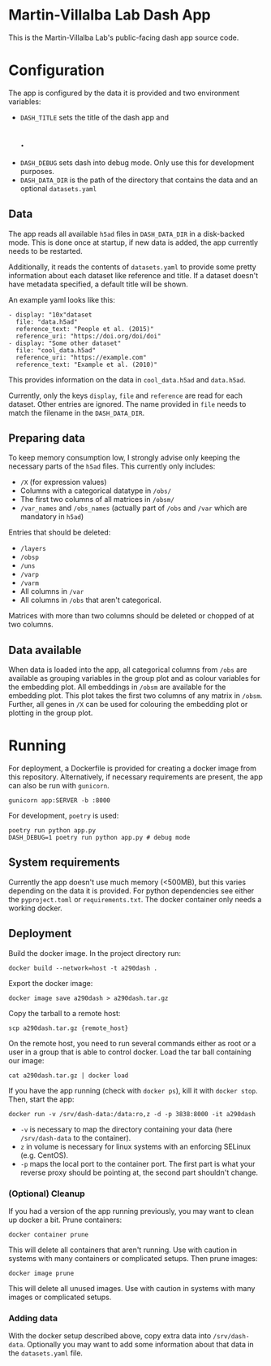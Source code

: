 # Martin-Villalba Lab Dash App

This is the Martin-Villalba Lab's public-facing dash app source code.

# Configuration

The app is configured by the data it is provided and two environment variables:

- `DASH_TITLE` sets the title of the dash app and <h2>.
- `DASH_DEBUG` sets dash into debug mode. Only use this for development purposes.
- `DASH_DATA_DIR` is the path of the directory that contains the data and an optional `datasets.yaml`

## Data

The app reads all available `h5ad` files in `DASH_DATA_DIR` in a disk-backed mode.
This is done once at startup, if new data is added, the app currently needs to be restarted.

Additionally, it reads the contents of `datasets.yaml` to provide some pretty information about each dataset like reference and title.
If a dataset doesn't have metadata specified, a default title will be shown.

An example yaml looks like this:

```
- display: "10x"dataset
  file: "data.h5ad"
  reference_text: "People et al. (2015)"
  reference_uri: "https://doi.org/doi/doi"
- display: "Some other dataset"
  file: "cool_data.h5ad"
  reference_uri: "https://example.com"
  reference_text: "Example et al. (2010)"
```

This provides information on the data in `cool_data.h5ad` and `data.h5ad`.

Currently, only the keys `display`, `file` and `reference` are read for each dataset.
Other entries are ignored.
The name provided in `file` needs to match the filename in the `DASH_DATA_DIR`.

## Preparing data

To keep memory consumption low, I strongly advise only keeping the necessary parts of the `h5ad` files.
This currently only includes:

- `/X` (for expression values)
- Columns with a categorical datatype in `/obs/`
- The first two columns of all matrices in `/obsm/`
- `/var_names` and `/obs_names` (actually part of `/obs` and `/var` which are mandatory in `h5ad`)

Entries that should be deleted:

- `/layers`
- `/obsp`
- `/uns`
- `/varp`
- `/varm`
- All columns in `/var`
- All columns in `/obs` that aren't categorical.

Matrices with more than two columns should be deleted or chopped of at two columns.

## Data available

When data is loaded into the app, all categorical columns from `/obs` are available as grouping variables in the group plot and as colour variables for the embedding plot.
All embeddings in `/obsm` are available for the embedding plot. This plot takes the first two columns of any matrix in `/obsm`.
Further, all genes in `/X` can be used for colouring the embedding plot or plotting in the group plot.

# Running


For deployment, a Dockerfile is provided for creating a docker image from this repository.
Alternatively, if necessary requirements are present, the app can also be run with `gunicorn`.

```
gunicorn app:SERVER -b :8000
```

For development, `poetry` is used:

```
poetry run python app.py
DASH_DEBUG=1 poetry run python app.py # debug mode
```

## System requirements

Currently the app doesn't use much memory (<500MB), but this varies depending on the data it is provided.
For python dependencies see either the `pyproject.toml` or `requirements.txt`.
The docker container only needs a working docker.

## Deployment

Build the docker image. In the project directory run:

```
docker build --network=host -t a290dash .
```

Export the docker image:

```
docker image save a290dash > a290dash.tar.gz
```

Copy the tarball to a remote host:

```
scp a290dash.tar.gz {remote_host}
```

On the remote host, you need to run several commands either as root or a user in a group that is able to control docker.
Load the tar ball containing our image:

```
cat a290dash.tar.gz | docker load
```

If you have the app running (check with `docker ps`), kill it with `docker stop`.
Then, start the app:

```
docker run -v /srv/dash-data:/data:ro,z -d -p 3838:8000 -it a290dash
```
- `-v` is necessary to map the directory containing your data (here `/srv/dash-data` to the container).
- `z` in volume is necessary for linux systems with an enforcing SELinux (e.g. CentOS).
- `-p` maps the local port to the container port. The first part is what your reverse proxy should be pointing at, the second part shouldn't change.

### (Optional) Cleanup

If you had a version of the app running previously, you may want to clean up docker a bit.
Prune containers:

```
docker container prune
```

This will delete all containers that aren't running. Use with caution in systems with many containers or complicated setups.
Then prune images:

```
docker image prune
```

This will delete all unused images. Use with caution in systems with many images or complicated setups.

### Adding data

With the docker setup described above, copy extra data into `/srv/dash-data`.
Optionally you may want to add some information about that data in the `datasets.yaml` file.
